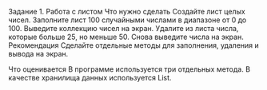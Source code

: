 Задание 1. Работа с листом
Что нужно сделать
Создайте лист целых чисел. 
Заполните лист 100 случайными числами в диапазоне от 0 до 100. 
Выведите коллекцию чисел на экран. 
Удалите из листа числа, которые больше 25, но меньше 50. 
Снова выведите числа на экран. 
Рекомендация
Сделайте отдельные методы для заполнения, удаления и вывода на экран.

Что оценивается
В программе используется три отдельных метода. 
В качестве хранилища данных используется List.
